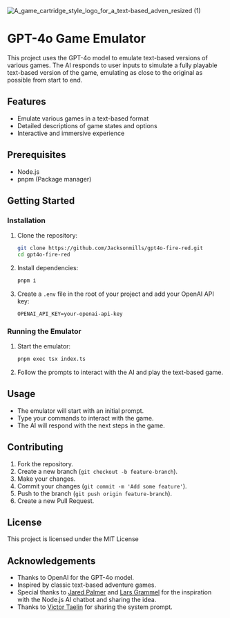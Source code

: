 ![A_game_cartridge_style_logo_for_a_text-based_adven_resized (1)](https://github.com/Jacksonmills/gpt4o-fire-red/assets/19780885/a494a935-605f-4374-8786-c73edcc6a4d4)
# GPT-4o Game Emulator

This project uses the GPT-4o model to emulate text-based versions of various games. The AI responds to user inputs to simulate a fully playable text-based version of the game, emulating as close to the original as possible from start to end.

## Features

- Emulate various games in a text-based format
- Detailed descriptions of game states and options
- Interactive and immersive experience

## Prerequisites

- Node.js
- pnpm (Package manager)

## Getting Started

### Installation

1. Clone the repository:

   ```bash
   git clone https://github.com/Jacksonmills/gpt4o-fire-red.git
   cd gpt4o-fire-red
   ```

2. Install dependencies:

   ```bash
   pnpm i
   ```

3. Create a `.env` file in the root of your project and add your OpenAI API key:

   ```
   OPENAI_API_KEY=your-openai-api-key
   ```

### Running the Emulator

1. Start the emulator:

   ```bash
   pnpm exec tsx index.ts
   ```

2. Follow the prompts to interact with the AI and play the text-based game.

## Usage

- The emulator will start with an initial prompt.
- Type your commands to interact with the game.
- The AI will respond with the next steps in the game.

## Contributing

1. Fork the repository.
2. Create a new branch (`git checkout -b feature-branch`).
3. Make your changes.
4. Commit your changes (`git commit -m 'Add some feature'`).
5. Push to the branch (`git push origin feature-branch`).
6. Create a new Pull Request.

## License

This project is licensed under the MIT License

## Acknowledgements

- Thanks to OpenAI for the GPT-4o model.
- Inspired by classic text-based adventure games.
- Special thanks to [Jared Palmer](https://twitter.com/jaredpalmer) and [Lars Grammel](https://twitter.com/lgrammel) for the inspiration with the Node.js AI chatbot and sharing the idea.
- Thanks to [Victor Taelin](https://twitter.com/VictorTaelin) for sharing the system prompt.
